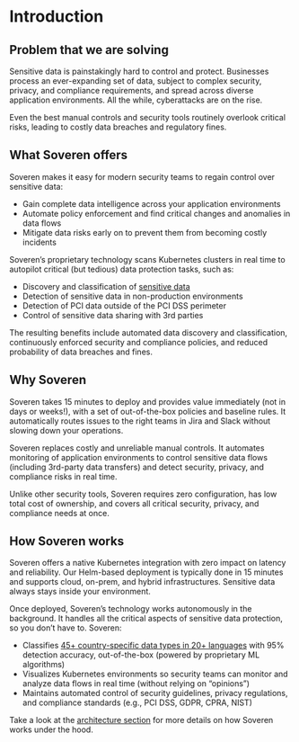 # Introduction

## Problem that we are solving

Sensitive data is painstakingly hard to control and protect. Businesses process an ever-expanding set of data, subject to complex security, privacy, and compliance requirements, and spread across diverse application environments. All the while, cyberattacks are on the rise.

Even the best manual controls and security tools routinely overlook critical risks, leading to costly data breaches and regulatory fines.

## What Soveren offers

Soveren makes it easy for modern security teams to regain control over sensitive data:

* Gain complete data intelligence across your application environments
* Automate policy enforcement and find critical changes and anomalies in data flows
* Mitigate data risks early on to prevent them from becoming costly incidents

Soveren’s proprietary technology scans Kubernetes clusters in real time to autopilot critical (but tedious) data protection tasks, such as:
* Discovery and classification of [sensitive data](user-guide/data-model/)
* Detection of sensitive data in non-production environments
* Detection of PCI data outside of the PCI DSS perimeter
* Control of sensitive data sharing with 3rd parties

The resulting benefits include automated data discovery and classification, continuously enforced security and compliance policies, and reduced probability of data breaches and fines.

## Why Soveren

Soveren takes 15 minutes to deploy and provides value immediately (not in days or weeks!), with a set of out-of-the-box policies and baseline rules. It automatically routes issues to the right teams in Jira and Slack without slowing down your operations.

Soveren replaces costly and unreliable manual controls. It automates monitoring of application environments to control sensitive data flows (including 3rd-party data transfers) and detect security, privacy, and compliance risks in real time.

Unlike other security tools, Soveren requires zero configuration, has low total cost of ownership, and covers all critical security, privacy, and compliance needs at once. 


## How Soveren works

Soveren offers a native Kubernetes integration with zero impact on latency and reliability. Our Helm-based deployment is typically done in 15 minutes and supports cloud, on-prem, and hybrid infrastructures. Sensitive data always stays inside your environment.

Once deployed, Soveren’s technology works autonomously in the background. It handles all the critical aspects of sensitive data protection, so you don’t have to. Soveren:
* Classifies [45+ country-specific data types in 20+ languages](user-guide/data-model/) with 95% detection accuracy, out-of-the-box (powered by proprietary ML algorithms)
* Visualizes Kubernetes environments so security teams can monitor and analyze data flows in real time (without relying on “opinions”)
* Maintains automated control of security guidelines, privacy regulations, and compliance standards (e.g., PCI DSS, GDPR, CPRA, NIST)

Take a look at the [architecture section](getting-started/architecture/) for more details on how Soveren works under the hood.
